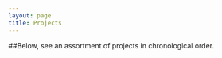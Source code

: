 ```yaml
---
layout: page
title: Projects
---
```


##Below, see an assortment of projects in chronological order.
